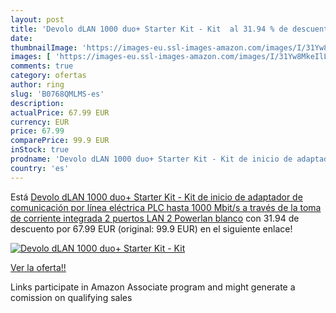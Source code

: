 ```yaml
---
layout: post
title: 'Devolo dLAN 1000 duo+ Starter Kit - Kit  al 31.94 % de descuento'
date: 
thumbnailImage: 'https://images-eu.ssl-images-amazon.com/images/I/31Yw8MkeIlL._SL200_.jpg'
images: [ 'https://images-eu.ssl-images-amazon.com/images/I/31Yw8MkeIlL._SL200_.jpg' ]
comments: true
category: ofertas
author: ring
slug: 'B0768QMLMS-es'
description:
actualPrice: 67.99 EUR
currency: EUR
price: 67.99
comparePrice: 99.9 EUR
inStock: true
prodname: 'Devolo dLAN 1000 duo+ Starter Kit - Kit de inicio de adaptador de comunicación por línea eléctrica PLC  hasta 1000 Mbit/s a través de la toma de corriente integrada  2 puertos LAN  2 Powerlan   blanco'
country: 'es'
---
```


Está [Devolo dLAN 1000 duo+ Starter Kit - Kit de inicio de adaptador de comunicación por línea eléctrica PLC  hasta 1000 Mbit/s a través de la toma de corriente integrada  2 puertos LAN  2 Powerlan   blanco](https://www.amazon.es/dp/B0768QMLMS/?tag=tolees-21) con 31.94 de descuento por 67.99 EUR (original: 99.9 EUR) en el siguiente enlace!

[![Devolo dLAN 1000 duo+ Starter Kit - Kit ](https://images-eu.ssl-images-amazon.com/images/I/31Yw8MkeIlL._SL200_.jpg)](https://www.amazon.es/dp/B0768QMLMS/?tag=tolees-21)

[Ver la oferta!!](https://www.amazon.es/dp/B0768QMLMS/?tag=tolees-21)

Links participate in Amazon Associate program and might generate a comission on qualifying sales


